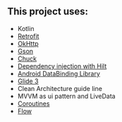 ## This project uses:
- Kotlin
- [Retrofit](http://square.github.io/retrofit/)
- [OkHttp](https://square.github.io/okhttp/)
- [Gson](https://github.com/google/gson)
- [Chuck](https://github.com/jgilfelt/chuck)
- [Dependency injection with Hilt](https://developer.android.com/training/dependency-injection/hilt-android)
- [Android DataBinding Library](https://developer.android.com/topic/libraries/data-binding)
- [Glide 3](https://github.com/bumptech/glide)
- Clean Architecture guide line
- MVVM as ui pattern and LiveData
- [Coroutines](https://developer.android.com/kotlin/coroutines)
- [Flow](https://developer.android.com/kotlin/flow)
